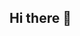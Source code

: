 ## Hi there 👋

<!--
**senonoyy/senonoyy** is a ✨ _special_ ✨ repository because its `README.md` (this file) appears on your GitHub profile.

## 🌟 About Me
Hello! I'm Syifara Norelle, just a curious learner who loves exploring new stuff.  
I enjoy coding, solving random problems, and sometimes just vibing with music or games. 🎧🎮  

- 🔭 Currently learning **Python & Web Development**  
- ✨ Love mixing **tech + creativity**  
- 🌱 Always excited to try new things  

## 🎨 Hobbies & Fun Stuff
- 🎮 Gaming & exploring new worlds  
- 📖 Reading stories & mystery novels  
- 🎶 Music makes everything better  
